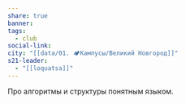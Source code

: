 ```yaml
---
share: true
banner: 
tags:
  - club
social-link: 
city: "[[data/01. 🏕️Кампусы/Великий Новгород]]"
s21-leader:
  - "[[loquatsa]]"
---
```


Про алгоритмы и структуры понятным языком.
